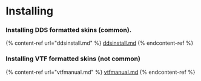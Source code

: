 # Installing

### Installing DDS formatted skins (common).

{% content-ref url="ddsinstall.md" %}
[ddsinstall.md](ddsinstall.md)
{% endcontent-ref %}

### Installing VTF formatted skins (not common)

{% content-ref url="vtfmanual.md" %}
[vtfmanual.md](vtfmanual.md)
{% endcontent-ref %}
